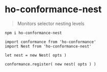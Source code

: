 # ho-conformance-nest

> Monitors selector nesting levels

```
npm i ho-conformance-nest
```

```
import conformance from 'ho-conformance'
import Nest from 'ho-conformance-nest'

let nest = new Nest( opts )

conformance.register( new nest( opts ) )
```

